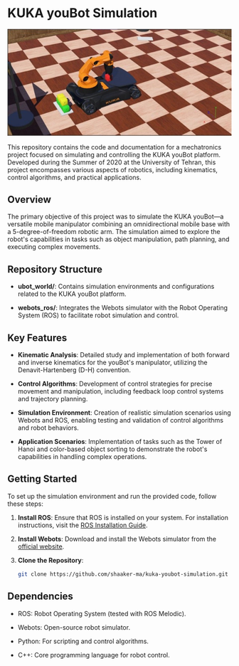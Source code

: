 # KUKA youBot Simulation

<p align="center">
  <img src="figs/Simulated_KUKA.jpg" alt="Simulated KUKA" />
</p>

This repository contains the code and documentation for a mechatronics project focused on simulating and controlling the KUKA youBot platform. Developed during the Summer of 2020 at the University of Tehran, this project encompasses various aspects of robotics, including kinematics, control algorithms, and practical applications.

## Overview

The primary objective of this project was to simulate the KUKA youBot—a versatile mobile manipulator combining an omnidirectional mobile base with a 5-degree-of-freedom robotic arm. The simulation aimed to explore the robot's capabilities in tasks such as object manipulation, path planning, and executing complex movements.

## Repository Structure

- **ubot_world/**: Contains simulation environments and configurations related to the KUKA youBot platform.

- **webots_ros/**: Integrates the Webots simulator with the Robot Operating System (ROS) to facilitate robot simulation and control.

## Key Features

- **Kinematic Analysis**: Detailed study and implementation of both forward and inverse kinematics for the youBot's manipulator, utilizing the Denavit-Hartenberg (D-H) convention.

- **Control Algorithms**: Development of control strategies for precise movement and manipulation, including feedback loop control systems and trajectory planning.

- **Simulation Environment**: Creation of realistic simulation scenarios using Webots and ROS, enabling testing and validation of control algorithms and robot behaviors.

- **Application Scenarios**: Implementation of tasks such as the Tower of Hanoi and color-based object sorting to demonstrate the robot's capabilities in handling complex operations.

## Getting Started

To set up the simulation environment and run the provided code, follow these steps:

1. **Install ROS**: Ensure that ROS is installed on your system. For installation instructions, visit the [ROS Installation Guide](http://wiki.ros.org/ROS/Installation).

2. **Install Webots**: Download and install the Webots simulator from the [official website](https://cyberbotics.com/).

3. **Clone the Repository**:

   ```bash
   git clone https://github.com/shaaker-ma/kuka-youbot-simulation.git

## Dependencies

- ROS: Robot Operating System (tested with ROS Melodic).

- Webots: Open-source robot simulator.

- Python: For scripting and control algorithms.

- C++: Core programming language for robot control.
